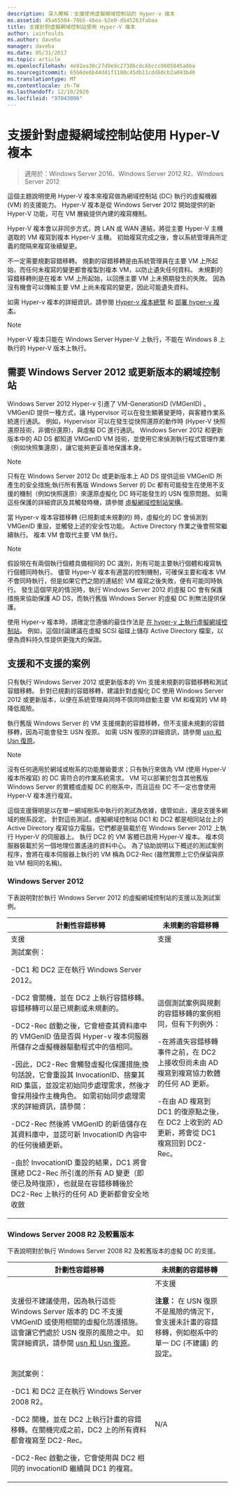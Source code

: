 ```yaml
---
description: 深入瞭解：支援使用虛擬網域控制站的 Hyper-v 複本
ms.assetid: 45a65504-70b5-46ea-b2e0-db45263fabaa
title: 支援針對虛擬網域控制站使用 Hyper-V 複本
author: iainfoulds
ms.author: daveba
manager: daveba
ms.date: 05/31/2017
ms.topic: article
ms.openlocfilehash: 4e91ea30c27d9e9c27386cdc6bccc0605845a86a
ms.sourcegitcommit: 65b6de6b44d41f1180c45db11cdd60cb2a093b46
ms.translationtype: MT
ms.contentlocale: zh-TW
ms.lasthandoff: 12/10/2020
ms.locfileid: "97043096"
---
```

# <a name="support-for-using-hyper-v-replica-for-virtualized-domain-controllers"></a>支援針對虛擬網域控制站使用 Hyper-V 複本

> 適用於：Windows Server 2016、Windows Server 2012 R2、Windows Server 2012

這個主題說明使用 Hyper-V 複本來複寫做為網域控制站 (DC) 執行的虛擬機器 (VM) 的支援能力。 Hyper-V 複本是從 Windows Server 2012 開始提供的新 Hyper-V 功能，可在 VM 層級提供內建的複寫機制。

Hyper-V 複本會以非同步方式，跨 LAN 或 WAN 連結，將從主要 Hyper-V 主機選取的 VM 複寫到複本 Hyper-V 主機。 初始複寫完成之後，會以系統管理員所定義的間隔來複寫後續變更。

不一定需要規劃容錯移轉。 規劃的容錯移轉是由系統管理員在主要 VM 上所起始，而任何未複寫的變更都會複製到複本 VM，以防止遺失任何資料。 未規劃的容錯移轉則是在複本 VM 上所起始，以回應主要 VM 上未預期發生的失敗。 因為沒有機會可以傳輸主要 VM 上尚未複寫的變更，因此可能遺失資料。

如需 Hyper-v 複本的詳細資訊，請參閱 [Hyper-v 複本總覽](/previous-versions/windows/it-pro/windows-server-2012-R2-and-2012/jj134172(v=ws.11)) 和 [部署 hyper-v 複本](/previous-versions/windows/it-pro/windows-server-2012-R2-and-2012/jj134207(v=ws.11))。

> [!NOTE]
> Hyper-V 複本只能在 Windows Server Hyper-V 上執行，不能在 Windows 8 上執行的 Hyper-V 版本上執行。

## <a name="windows-server-2012-or-newer-domain-controllers-required"></a>需要 Windows Server 2012 或更新版本的網域控制站

Windows Server 2012 Hyper-v 引進了 VM-GenerationID (VMGenID) 。 VMGenID 提供一種方式，讓 Hypervisor 可以在發生顯著變更時，與客體作業系統進行通訊。 例如，Hypervisor 可以在發生從快照還原的動作時 (Hyper-V 快照還原技術，非備份還原)，與虛擬 DC 進行通訊。 Windows Server 2012 和更新版本中的 AD DS 都知道 VMGenID VM 技術，並使用它來偵測執行程式管理作業（例如快照集還原），讓它能夠更妥善地保護本身。

> [!NOTE]
> 只有在 Windows Server 2012 Dc 或更新版本上 AD DS 提供這些 VMGenID 所產生的安全措施;執行所有舊版 Windows Server 的 Dc 都有可能發生在使用不支援的機制（例如快照還原）來還原虛擬化 DC 時可能發生的 USN 復原問題。 如需這些保護的詳細資訊及其觸發時機，請參閱 [虛擬網域控制站架構](./virtualized-domain-controller-architecture.md)。

當 Hyper-v 複本容錯移轉 (已規劃或未規劃的) 時，虛擬化的 DC 會偵測到 VMGenID 重設，並觸發上述的安全性功能。 Active Directory 作業之後會照常繼續執行。 複本 VM 會取代主要 VM 執行。

> [!NOTE]
> 假設現在有兩個執行個體具備相同的 DC 識別，則有可能主要執行個體和複寫執行個體同時執行。 儘管 Hyper-V 複本有適當的控制機制，可確保主要和複本 VM 不會同時執行，但是如果它們之間的連結於 VM 複寫之後失敗，便有可能同時執行。 發生這個罕見的情況時，執行 Windows Server 2012 的虛擬 DC 會有保護措施來協助保護 AD DS，而執行舊版 Windows Server 的虛擬 DC 則無法提供保護。

使用 Hyper-v 複本時，請確定您遵循的最佳作法是 [在 hyper-v 上執行虛擬網域控制站](/previous-versions/windows/it-pro/windows-server-2008-R2-and-2008/dd363553(v=ws.10))。 例如，這個討論建議在虛擬 SCSI 磁碟上儲存 Active Directory 檔案，以便為資料持久性提供更強大的保證。

## <a name="supported-and-unsupported-scenarios"></a>支援和不支援的案例

只有執行 Windows Server 2012 或更新版本的 Vm 支援未規劃的容錯移轉和測試容錯移轉。 針對已規劃的容錯移轉，建議針對虛擬化 DC 使用 Windows Server 2012 或更新版本，以便在系統管理員同時不慎同時啟動主要 VM 和複寫的 VM 時降低風險。

執行舊版 Windows Server 的 VM 支援規劃的容錯移轉，但不支援未規劃的容錯移轉，因為可能會發生 USN 復原。 如需 USN 復原的詳細資訊，請參閱 [usn 和 Usn 復原](/previous-versions/windows/it-pro/windows-server-2008-R2-and-2008/dd363553(v=ws.10))。

> [!NOTE]
> 沒有任何適用於網域或樹系的功能層級要求；只有執行來做為 VM (使用 Hyper-V 複本所複寫) 的 DC 需符合的作業系統需求。 VM 可以部署於包含其他舊版 Windows Server 的實體或虛擬 DC 的樹系中，而且這些 DC 不一定也會使用 Hyper-V 複本進行複寫。

這個支援聲明是以在單一網域樹系中執行的測試為依據，儘管如此，還是支援多網域的樹系設定。 針對這些測試，虛擬網域控制站 DC1 和 DC2 都是相同站台上的 Active Directory 複寫協力電腦，它們都是裝載於在 Windows Server 2012 上執行 Hyper-V 的伺服器上。 執行 DC2 的 VM 客體已啟用 Hyper-V 複本。 複本伺服器裝載於另一個地理位置遙遠的資料中心。 為了協助說明以下概述的測試案例程序，會將在複本伺服器上執行的 VM 稱為 DC2-Rec (雖然實際上它仍保留與原始 VM 相同的名稱)。

### <a name="windows-server-2012"></a>Windows Server 2012

下表說明對於執行 Windows Server 2012 的虛擬網域控制站的支援以及測試案例。

| 計劃性容錯移轉 | 未規劃的容錯移轉 |
|--|--|
| 支援 | 支援 |
| 測試案例：<p>-DC1 和 DC2 正在執行 Windows Server 2012。<p>-DC2 會關機，並在 DC2 上執行容錯移轉。容錯移轉可以是已規劃或未規劃的。<p>-DC2-Rec 啟動之後，它會檢查其資料庫中的 VMGenID 值是否與 Hyper-v 複本伺服器所儲存之虛擬機器驅動程式中的值相同。<p>-因此，DC2-Rec 會觸發虛擬化保護措施;換句話說，它會重設其 InvocationID、捨棄其 RID 集區，並設定初始同步處理需求，然後才會採用操作主機角色。 如需初始同步處理需求的詳細資訊，請參閱：<p>-DC2-Rec 然後將 VMGenID 的新值儲存在其資料庫中，並認可新 InvocationID 內容中的任何後續更新。<p>-由於 InvocationID 重設的結果，DC1 將會匯總 DC2-Rec 所引進的所有 AD 變更（即使已及時復原），也就是在容錯移轉後於 DC2-Rec 上執行的任何 AD 更新都會安全地收斂 | 這個測試案例與規劃的容錯移轉的案例相同，但有下列例外：<p>-在將遺失容錯移轉事件之前，在 DC2 上接收但尚未由 AD 複寫到複寫協力軟體的任何 AD 更新。<p>-在由 AD 複寫到 DC1 的復原點之後，在 DC2 上收到的 AD 更新，將會從 DC1 複寫回到 DC2-Rec。 |

### <a name="windows-server-2008-r2-and-earlier-versions"></a>Windows Server 2008 R2 及較舊版本

下表說明對於執行 Windows Server 2008 R2 及較舊版本的虛擬 DC 的支援。

| 計劃性容錯移轉 | 未規劃的容錯移轉 |
|--|--|
| 支援但不建議使用，因為執行這些 Windows Server 版本的 DC 不支援 VMGenID 或使用相關的虛擬化防護措施。 這會讓它們處於 USN 復原的風險之中。 如需詳細資訊，請參閱 [usn 和 Usn 復原](/previous-versions/windows/it-pro/windows-server-2008-R2-and-2008/dd363553(v=ws.10))。 | 不支援<p>**注意：** 在 USN 復原不是風險的情況下，會支援未計畫的容錯移轉，例如樹系中的單一 DC (不建議) 的設定。 |
| 測試案例：<p>-DC1 和 DC2 正在執行 Windows Server 2008 R2。<p>-DC2 關機，並在 DC2 上執行計畫的容錯移轉。在關機完成之前，DC2 上的所有資料都會複寫至 DC2-Rec。<p>-DC2-Rec 啟動之後，它會使用與 DC2 相同的 invocationID 繼續與 DC1 的複寫。 | N/A |
